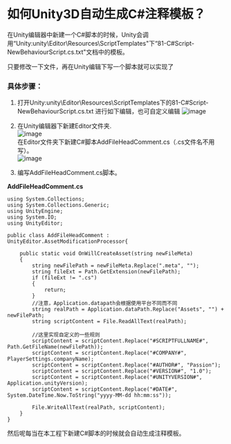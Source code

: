 
# 如何Unity3D自动生成C#注释模板？


 在Unity编辑器中新建一个C#脚本的时候，Unity会调用“Unity:unity\Editor\Resources\ScriptTemplates"下“81-C#Script-NewBehaviourScript.cs.txt"文档中的模板。

只要修改一下文件，再在Unity编辑下写一个脚本就可以实现了

### 具体步骤：

1. 打开Unity:unity\Editor\Resources\ScriptTemplates下的81-C#Script-NewBehaviourScript.cs.txt
进行如下编辑，也可自定义编辑
![image](https://note.youdao.com/yws/public/resource/1a489604cd05a960727518718b82f4e4/xmlnote/80D506E5B57942F0A4DAB432106FC10C/1566)

2. 在Unity编辑器下新建Editor文件夹. </br>
![image](https://note.youdao.com/yws/public/resource/1a489604cd05a960727518718b82f4e4/xmlnote/8E5907AAEF464D98B28C572E583C54CE/1575) </br>
在Editor文件夹下新建C#脚本AddFileHeadComment.cs（.cs文件名不用写）。</br>
![image](https://note.youdao.com/yws/public/resource/1a489604cd05a960727518718b82f4e4/xmlnote/96AF320047C84DE896122BAF4ED51EC6/1577)

3. 编写AddFileHeadComment.cs脚本。

**AddFileHeadComment.cs**
```
using System.Collections;
using System.Collections.Generic;
using UnityEngine;
using System.IO;
using UnityEditor;

public class AddFileHeadComment : UnityEditor.AssetModificationProcessor{

    public static void OnWillCreateAsset(string newFileMeta)
    {
        string newFilePath = newFileMeta.Replace(".meta", "");
        string fileExt = Path.GetExtension(newFilePath);
        if (fileExt != ".cs")
        {
            return;
        }
        //注意，Application.datapath会根据使用平台不同而不同  
        string realPath = Application.dataPath.Replace("Assets", "") + newFilePath;
        string scriptContent = File.ReadAllText(realPath);

        //这里实现自定义的一些规则  
        scriptContent = scriptContent.Replace("#SCRIPTFULLNAME#", Path.GetFileName(newFilePath));
        scriptContent = scriptContent.Replace("#COMPANY#", PlayerSettings.companyName);
        scriptContent = scriptContent.Replace("#AUTHOR#", "Passion");
        scriptContent = scriptContent.Replace("#VERSION#", "1.0");
        scriptContent = scriptContent.Replace("#UNITYVERSION#", Application.unityVersion);
        scriptContent = scriptContent.Replace("#DATE#", System.DateTime.Now.ToString("yyyy-MM-dd hh:mm:ss"));

        File.WriteAllText(realPath, scriptContent);
    }
}
```

然后呢每当在本工程下新建C#脚本的时候就会自动生成注释模板。




